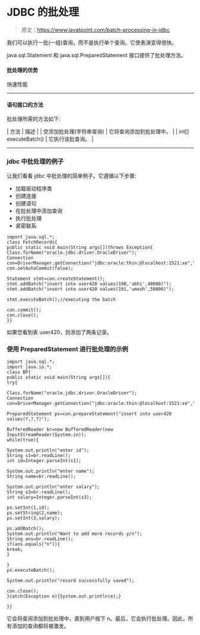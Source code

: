 # JDBC 的批处理

> 原文：<https://www.javatpoint.com/batch-processing-in-jdbc>

我们可以执行一批(一组)查询，而不是执行单个查询。它使表演变得很快。

java.sql.Statement 和 java.sql.PreparedStatement 接口提供了批处理方法。

#### 批处理的优势

快速性能

* * *

#### 语句接口的方法

批处理所需的方法如下:

| 方法 | 描述 |
| 空添加批处理(字符串查询) | 它将查询添加到批处理中。 |
| int[] executeBatch() | 它执行该批查询。 |

* * *

### jdbc 中批处理的例子

让我们看看 jdbc 中批处理的简单例子。它遵循以下步骤:

*   加载驱动程序类
*   创建连接
*   创建语句
*   在批处理中添加查询
*   执行批处理
*   紧密联系

```
import java.sql.*;
class FetchRecords{
public static void main(String args[])throws Exception{
Class.forName("oracle.jdbc.driver.OracleDriver");
Connection con=DriverManager.getConnection("jdbc:oracle:thin:@localhost:1521:xe","system","oracle");
con.setAutoCommit(false);

Statement stmt=con.createStatement();
stmt.addBatch("insert into user420 values(190,'abhi',40000)");
stmt.addBatch("insert into user420 values(191,'umesh',50000)");

stmt.executeBatch();//executing the batch

con.commit();
con.close();
}}

```

如果您看到表 user420，则添加了两条记录。

### 使用 PreparedStatement 进行批处理的示例

```
import java.sql.*;
import java.io.*;
class BP{
public static void main(String args[]){
try{

Class.forName("oracle.jdbc.driver.OracleDriver");
Connection con=DriverManager.getConnection("jdbc:oracle:thin:@localhost:1521:xe","system","oracle");

PreparedStatement ps=con.prepareStatement("insert into user420 values(?,?,?)");

BufferedReader br=new BufferedReader(new InputStreamReader(System.in));
while(true){

System.out.println("enter id");
String s1=br.readLine();
int id=Integer.parseInt(s1);

System.out.println("enter name");
String name=br.readLine();

System.out.println("enter salary");
String s3=br.readLine();
int salary=Integer.parseInt(s3);

ps.setInt(1,id);
ps.setString(2,name);
ps.setInt(3,salary);

ps.addBatch();
System.out.println("Want to add more records y/n");
String ans=br.readLine();
if(ans.equals("n")){
break;
}

}
ps.executeBatch();

System.out.println("record successfully saved");

con.close();
}catch(Exception e){System.out.println(e);}

}}

```

它会将查询添加到批处理中，直到用户按下 n。最后，它会执行批处理。因此，所有添加的查询都将被激发。
